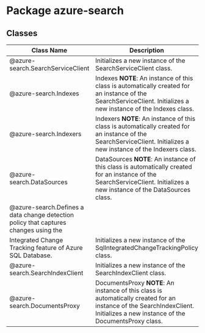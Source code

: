 # Package azure-search
## Classes
| Class Name | Description |
|---|---|
| @azure-search.SearchServiceClient |Initializes a new instance of the SearchServiceClient class.|
| @azure-search.Indexes |Indexes __NOTE__: An instance of this class is automatically created for an instance of the SearchServiceClient. Initializes a new instance of the Indexes class.|
| @azure-search.Indexers |Indexers __NOTE__: An instance of this class is automatically created for an instance of the SearchServiceClient. Initializes a new instance of the Indexers class.|
| @azure-search.DataSources |DataSources __NOTE__: An instance of this class is automatically created for an instance of the SearchServiceClient. Initializes a new instance of the DataSources class.|
| @azure-search.Defines a data change detection policy that captures changes using the
Integrated Change Tracking feature of Azure SQL Database. |Initializes a new instance of the SqlIntegratedChangeTrackingPolicy class.|
| @azure-search.SearchIndexClient |Initializes a new instance of the SearchIndexClient class.|
| @azure-search.DocumentsProxy |DocumentsProxy __NOTE__: An instance of this class is automatically created for an instance of the SearchIndexClient. Initializes a new instance of the DocumentsProxy class.|
